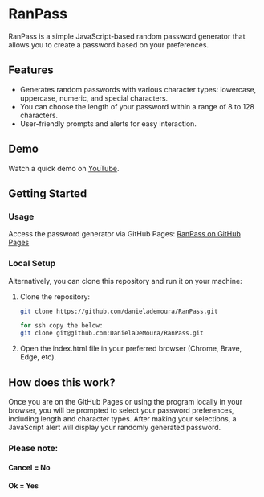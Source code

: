 # RanPass

RanPass is a simple JavaScript-based random password generator that allows you to create a password based on your preferences.

## Features

- Generates random passwords with various character types: lowercase, uppercase, numeric, and special characters.
- You can choose the length of your password within a range of 8 to 128 characters.
- User-friendly prompts and alerts for easy interaction.

## Demo

Watch a quick demo on [YouTube](https://youtu.be/I99W6cbvxIU).

## Getting Started

### Usage

Access the password generator via GitHub Pages: [RanPass on GitHub Pages](https://danielademoura.github.io/RanPass/)

### Local Setup

Alternatively, you can clone this repository and run it on your machine:

1. Clone the repository:

   ```bash
   git clone https://github.com/danielademoura/RanPass.git

   for ssh copy the below: 
   git clone git@github.com:DanielaDeMoura/RanPass.git

2. Open the index.html file in your preferred browser (Chrome, Brave, Edge, etc).

## How does this work?
Once you are on the GitHub Pages or using the program locally in your browser, you will be prompted to select your password preferences, including length and character types. After making your selections, a JavaScript alert will display your randomly generated password.

### Please note:
#### Cancel = No
#### Ok = Yes

